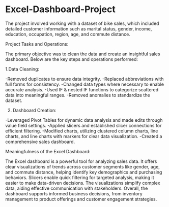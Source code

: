 # Excel-Dashboard-Project
The project involved working with a dataset of bike sales, which included detailed customer information such as marital status, gender, income, education, occupation, region, age, and commute distance.

Project Tasks and Operations:

The primary objective was to clean the data and create an insightful sales dashboard. Below are the key steps and operations performed:

1.Data Cleaning:

-Removed duplicates to ensure data integrity.
-Replaced abbreviations with full forms for consistency.
-Changed data types where necessary to enable accurate analysis.
-Used IF & nested IF functions to categorize scattered data into meaningful ranges.
-Removed anomalies to standardize the dataset.

2. Dashboard Creation:

-Leveraged Pivot Tables for dynamic data analysis and made edits through value field settings.
-Applied slicers and established slicer connections for efficient filtering.
-Modified charts, utilizing clustered column charts, line charts, and line charts with markers for clear data visualization.
-Created a comprehensive sales dashboard.

Meaningfulness of the Excel Dashboard:

The Excel dashboard is a powerful tool for analyzing sales data. It offers clear visualizations of trends across customer segments like gender, age, and commute distance, helping identify key demographics and purchasing behaviors. Slicers enable quick filtering for targeted analysis, making it easier to make data-driven decisions. The visualizations simplify complex data, aiding effective communication with stakeholders. Overall, the dashboard supports informed business decisions, from inventory management to product offerings and customer engagement strategies.
